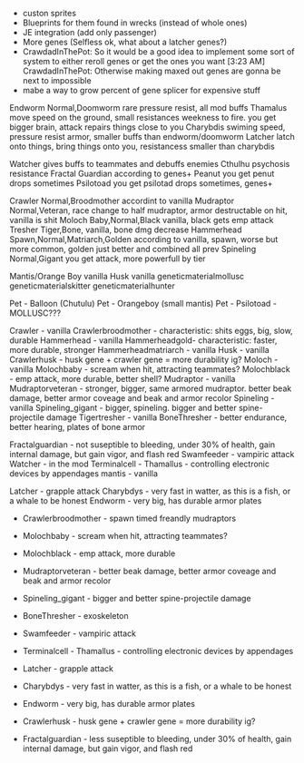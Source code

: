 - custon sprites
- Blueprints for them found in wrecks (instead of whole ones)
- JE integration (add only passenger)
- More genes  (Selfless ok, what about a latcher genes?)
- CrawdadInThePot: So it would be a good idea to implement some sort of system to either reroll genes or get the ones you want
[3:23 AM] CrawdadInThePot: Otherwise making maxed out genes are gonna be next to impossible
- mabe a way to grow percent of gene splicer for expensive stuff

Endworm Normal,Doomworm rare pressure resist, all mod buffs
Thamalus move speed on the ground, small resistances weekness to fire. you get bigger brain, attack repairs things close to you
Charybdis swiming speed, pressure resist armor, smaller buffs than endworm/doomworm
Latcher latch onto things, bring things onto you, resistancess smaller than charybdis


Watcher gives buffs to teammates and debuffs enemies
Cthulhu psychosis resistance
Fractal Guardian according to genes+
Peanut you get penut drops sometimes
Psilotoad you get psilotad drops sometimes, genes+

Crawler Normal,Broodmother accordint to vanilla
Mudraptor Normal,Veteran, race change to half mudraptor, armor destructable on hit, vanilla is shit
Moloch Baby,Normal,Black vanilla, black gets emp attack
Tresher Tiger,Bone, vanilla, bone dmg decrease
Hammerhead Spawn,Normal,Matriarch,Golden according to vanilla, spawn, worse but more common, golden just better and combined all prev
Spineling Normal,Gigant you get attack, more powerfull by tier

Mantis/Orange Boy vanilla
Husk vanilla
geneticmaterialmollusc
geneticmaterialskitter
geneticmaterialhunter

Pet - Balloon (Chutulu)
Pet - Orangeboy (small mantis)
Pet - Psilotoad - MOLLUSC???

Crawler - vanilla
    Crawlerbroodmother - characteristic: shits eggs, big, slow, durable
Hammerhead - vanilla
    Hammerheadgold- characteristic: faster, more durable, stronger
    Hammerheadmatriarch - vanilla
Husk - vanilla
    Crawlerhusk - husk gene + crawler gene = more durability ig?
Moloch - vanilla
    Molochbaby - scream when hit, attracting teammates?
    Molochblack - emp attack, more durable, better shell?
Mudraptor - vanilla
    Mudraptorveteran - stronger, bigger, same armored mudraptor. better beak damage, better armor coveage and beak and armor recolor
Spineling - vanilla
    Spineling_gigant - bigger, spineling. bigger and better spine-projectile damage
Tigertresher - vanilla
    BoneThresher - better endurance, better hearing, plates of bone armor

Fractalguardian -  not suseptible to bleeding, under 30% of health, gain internal damage, but gain vigor, and flash red
Swamfeeder - vampiric attack
Watcher - in the mod
Terminalcell - Thamallus - controlling electronic devices by appendages
mantis - vanilla

Latcher -  grapple attack
Charybdys - very fast in watter, as this is a fish, or a whale to be honest
Endworm - very big, has durable armor plates


- Crawlerbroodmother - spawn timed freandly mudraptors
- Molochbaby - scream when hit, attracting teammates?
- Molochblack - emp attack, more durable
- Mudraptorveteran - better beak damage, better armor coveage and beak and armor recolor
- Spineling_gigant - bigger and better spine-projectile damage
- BoneThresher - exoskeleton
- Swamfeeder - vampiric attack
- Terminalcell - Thamallus - controlling electronic devices by appendages
- Latcher -  grapple attack
- Charybdys - very fast in watter, as this is a fish, or a whale to be honest
- Endworm - very big, has durable armor plates

- Crawlerhusk - husk gene + crawler gene = more durability ig?

- Fractalguardian -  less suseptible to bleeding, under 30% of health, gain internal damage, but gain vigor, and flash red